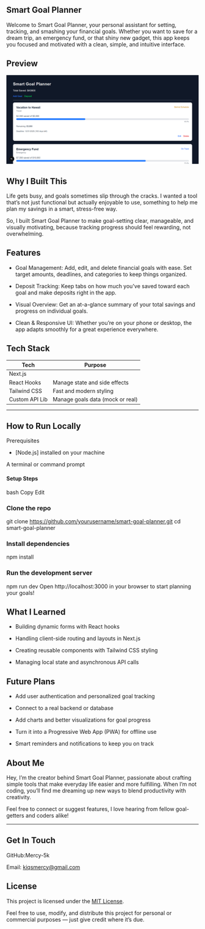 ## Smart Goal Planner
Welcome to Smart Goal Planner, your personal assistant for setting, tracking, and smashing your financial goals. Whether you want to save for a dream trip, an emergency fund, or that shiny new gadget, this app keeps you focused and motivated with a clean, simple, and intuitive interface.

## Preview
![Smart Goal Planner Screenshot](assets/goal.png)

## Why I Built This
Life gets busy, and goals sometimes slip through the cracks. I wanted a tool that’s not just functional but actually enjoyable to use, something to help me plan my savings in a smart, stress-free way.

So, I built Smart Goal Planner to make goal-setting clear, manageable, and visually motivating, because tracking progress should feel rewarding, not overwhelming.

## Features
 - Goal Management:
Add, edit, and delete financial goals with ease. Set target amounts, deadlines, and categories to keep things organized.

 - Deposit Tracking:
Keep tabs on how much you've saved toward each goal and make deposits right in the app.

- Visual Overview:
Get an at-a-glance summary of your total savings and progress on individual goals.

- Clean & Responsive UI:
Whether you’re on your phone or desktop, the app adapts smoothly for a great experience everywhere.

## Tech Stack
| Tech             | Purpose                                  |
|------------------|------------------------------------------|
| Next.js	         | |React framework for the frontend        |
|React Hooks       | Manage state and side effects            |
| Tailwind CSS     | Fast and modern styling                  |
| Custom API Lib   | Manage goals data (mock or real)         |

---
	
 ## How to Run Locally
Prerequisites
- [Node.js]  installed on your machine

A terminal or command prompt

#### Setup Steps
bash
Copy
Edit

### Clone the repo
git clone https://github.com/yourusername/smart-goal-planner.git
cd smart-goal-planner

### Install dependencies
npm install

### Run the development server
npm run dev
Open http://localhost:3000 in your browser to start planning your goals!

## What I Learned
- Building dynamic forms with React hooks

- Handling client-side routing and layouts in Next.js

- Creating reusable components with Tailwind CSS styling

- Managing local state and asynchronous API calls

 ## Future Plans
 - Add user authentication and personalized goal tracking

 - Connect to a real backend or database

 - Add charts and better visualizations for goal progress

 - Turn it into a Progressive Web App (PWA) for offline use

 - Smart reminders and notifications to keep you on track

 ## About Me
Hey, I’m the creator behind Smart Goal Planner, passionate about crafting simple tools that make everyday life easier and more fulfilling. When I’m not coding, you’ll find me dreaming up new ways to blend productivity with creativity.

Feel free to connect or suggest features, I love hearing from fellow goal-getters and coders alike!

---

 ## Get In Touch
GitHub:Mercy-5k

Email: kiqsmercy@gmail.com

## License

This project is licensed under the [MIT License](LICENSE).

Feel free to use, modify, and distribute this project for personal or commercial purposes — just give credit where it’s due.




